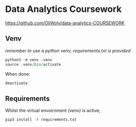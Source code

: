 # Data Analytics Coursework

https://github.com/OliWoly/data-analytics-COURSEWORK


## Venv
*remember to use a python venv, requirements.txt is provided*
```python
python3 -m venv .venv
source .venv/bin/activate
```

When done:
```python
deactivate
```

## Requirements
Whilst the virtual envoirnment *(venv)* is active;
```python
pip3 install -r requirements.txt
```

